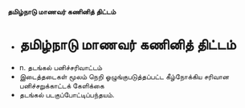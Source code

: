 **தமிழ்நாடு மாணவர் கணினித் திட்டம்**
- # தமிழ்நாடு மாணவர் கணினித் திட்டம்
- n. தடங்கல் பனிச்சரிவாட்டம்
- இடைத்தடைகள் மூலம் நெறி ஓழுங்குபடுத்தப்பட்ட கீழ்நோக்கிய சரிவான பனிச்சறுக்காட்டக் கேளிக்கை
- தடங்கல் படகுப்போட்டிப்பந்தயம்.

